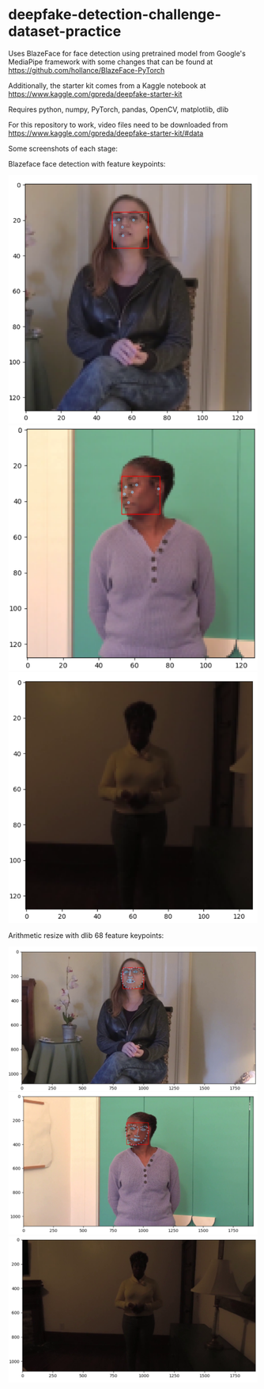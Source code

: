 # deepfake-detection-challenge-dataset-practice
Uses BlazeFace for face detection using pretrained model from Google's MediaPipe framework with some changes that can be found at https://github.com/hollance/BlazeFace-PyTorch

Additionally, the starter kit comes from a Kaggle notebook at https://www.kaggle.com/gpreda/deepfake-starter-kit

Requires python, numpy, PyTorch, pandas, OpenCV, matplotlib, dlib

For this repository to work, video files need to be downloaded from https://www.kaggle.com/gpreda/deepfake-starter-kit/#data

Some screenshots of each stage:

Blazeface face detection with feature keypoints:

![alt text](https://github.com/jklewis99/deepfake-detection-challenge-dataset-practice/blob/master/screenshots/blazeface_face1.png?raw=true)
![alt text](https://github.com/jklewis99/deepfake-detection-challenge-dataset-practice/blob/master/screenshots/blazeface_face2.png?raw=true)
![alt text](https://github.com/jklewis99/deepfake-detection-challenge-dataset-practice/blob/master/screenshots/blazeface_face3.png?raw=true)

Arithmetic resize with dlib 68 feature keypoints:

![alt text](https://github.com/jklewis99/deepfake-detection-challenge-dataset-practice/blob/master/screenshots/resize_and_landmark_face1.png?raw=true)
![alt text](https://github.com/jklewis99/deepfake-detection-challenge-dataset-practice/blob/master/screenshots/resize_and_landmark_face2.png?raw=true)
![alt text](https://github.com/jklewis99/deepfake-detection-challenge-dataset-practice/blob/master/screenshots/resize_and_landmark_face3.png?raw=true)
